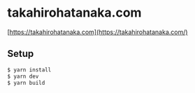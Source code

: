 # takahirohatanaka.com

[https://takahirohatanaka.com](https://takahirohatanaka.com/)

## Setup

```bash
$ yarn install
$ yarn dev
$ yarn build
```
